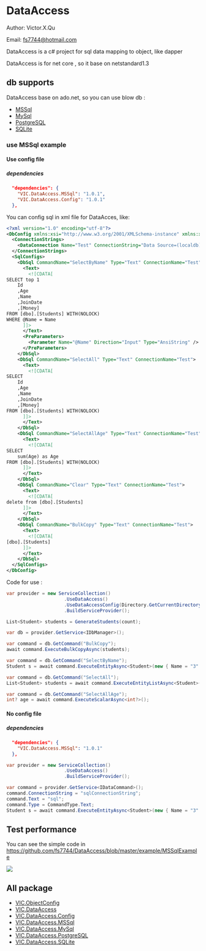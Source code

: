 # DataAccess

Author: Victor.X.Qu

Email: fs7744@hotmail.com

DataAccess is a c# project for sql data mapping to object, like dapper

DataAccess is for net core , so it base on netstandard1.3

## db supports
DataAccess base on ado.net, so you can use blow db :

* [MSSql](https://www.nuget.org/packages/VIC.DataAccess.MSSql)
* [MySql](https://www.nuget.org/packages/VIC.DataAccess.MySql)
* [PostgreSQL](https://www.nuget.org/packages/VIC.DataAccess.PostgreSQL)
* [SQLite](https://www.nuget.org/packages/VIC.DataAccess.SQLite)

### use MSSql example 

#### Use config file

##### dependencies

``` json
  "dependencies": {
    "VIC.DataAccess.MSSql": "1.0.1",
    "VIC.DataAccess.Config": "1.0.1"
  },
```

You can config sql in xml file for DataAcces, like:

``` xml
<?xml version="1.0" encoding="utf-8"?>
<DbConfig xmlns:xsi="http://www.w3.org/2001/XMLSchema-instance" xmlns:xsd="http://www.w3.org/2001/XMLSchema">
  <ConnectionStrings>
    <DataConnection Name="Test" ConnectionString="Data Source=(localdb)\MSSQLLocalDB;Initial Catalog=TestDataAccess;Integrated Security=True;Connect Timeout=30;Encrypt=False;TrustServerCertificate=True;ApplicationIntent=ReadWrite;MultiSubnetFailover=False" />
  </ConnectionStrings>
  <SqlConfigs>
    <DbSql CommandName="SelectByName" Type="Text" ConnectionName="Test">
      <Text>
        <![CDATA[
SELECT top 1
    Id
    ,Age
    ,Name
    ,JoinDate
    ,[Money]
FROM [dbo].[Students] WITH(NOLOCK)
WHERE @Name = Name
      ]]>
      </Text>
      <PreParameters>
        <Parameter Name="@Name" Direction="Input" Type="AnsiString" />
      </PreParameters>
    </DbSql>
    <DbSql CommandName="SelectAll" Type="Text" ConnectionName="Test">
      <Text>
        <![CDATA[
SELECT
    Id
    ,Age
    ,Name
    ,JoinDate
    ,[Money]
FROM [dbo].[Students] WITH(NOLOCK)
      ]]>
      </Text>
    </DbSql>
    <DbSql CommandName="SelectAllAge" Type="Text" ConnectionName="Test">
      <Text>
        <![CDATA[
SELECT
    sum(Age) as Age
FROM [dbo].[Students] WITH(NOLOCK)
      ]]>
      </Text>
    </DbSql>
    <DbSql CommandName="Clear" Type="Text" ConnectionName="Test">
      <Text>
        <![CDATA[
delete from [dbo].[Students]
      ]]>
      </Text>
    </DbSql>
    <DbSql CommandName="BulkCopy" Type="Text" ConnectionName="Test">
      <Text>
        <![CDATA[
[dbo].[Students]
      ]]>
      </Text>
    </DbSql>
  </SqlConfigs>
</DbConfig>
```

Code for use :

``` csharp
var provider = new ServiceCollection()
                     .UseDataAccess()
                     .UseDataAccessConfig(Directory.GetCurrentDirectory(), false, "db.xml")
                     .BuildServiceProvider();

List<Student> students = GenerateStudents(count);

var db = provider.GetService<IDbManager>();        

var command = db.GetCommand("BulkCopy");
await command.ExecuteBulkCopyAsync(students);

var command = db.GetCommand("SelectByName");
Student s = await command.ExecuteEntityAsync<Student>(new { Name = "3" });

var command = db.GetCommand("SelectAll");
List<Student> students = await command.ExecuteEntityListAsync<Student>();

var command = db.GetCommand("SelectAllAge");
int? age = await command.ExecuteScalarAsync<int?>();

```

#### No config file

##### dependencies

``` json
  "dependencies": {
    "VIC.DataAccess.MSSql": "1.0.1"
  },
```

``` csharp
var provider = new ServiceCollection()
                     .UseDataAccess()
                     .BuildServiceProvider();

var command = provider.GetService<IDataCommand>(); 
command.ConnectionString = "sqlConnectionString";
command.Text = "sql";
command.Type = CommandType.Text;
Student s = await command.ExecuteEntityAsync<Student>(new { Name = "3" });

```

## Test performance

You can see the simple code in https://github.com/fs7744/DataAccess/blob/master/example/MSSqlExample

![](https://github.com/fs7744/DataAccess/blob/master/example/MSSqlExample/test.png?raw=true)

## All package 
* [VIC.ObjectConfig](https://www.nuget.org/packages/VIC.ObjectConfig/)
* [VIC.DataAccess](https://www.nuget.org/packages/VIC.DataAccess)
* [VIC.DataAccess.Config](https://www.nuget.org/packages/VIC.DataAccess.Config/)
* [VIC.DataAccess.MSSql](https://www.nuget.org/packages/VIC.DataAccess.MSSql)
* [VIC.DataAccess.MySql](https://www.nuget.org/packages/VIC.DataAccess.MySql)
* [VIC.DataAccess.PostgreSQL](https://www.nuget.org/packages/VIC.DataAccess.PostgreSQL)
* [VIC.DataAccess.SQLite](https://www.nuget.org/packages/VIC.DataAccess.SQLite)